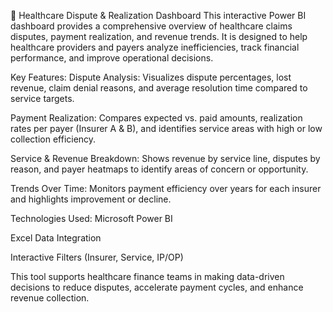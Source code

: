 
🏥 Healthcare Dispute & Realization Dashboard
This interactive Power BI dashboard provides a comprehensive overview of healthcare claims disputes, payment realization, and revenue trends. It is designed to help healthcare providers and payers analyze inefficiencies, track financial performance, and improve operational decisions.

Key Features:
Dispute Analysis: Visualizes dispute percentages, lost revenue, claim denial reasons, and average resolution time compared to service targets.

Payment Realization: Compares expected vs. paid amounts, realization rates per payer (Insurer A & B), and identifies service areas with high or low collection efficiency.

Service & Revenue Breakdown: Shows revenue by service line, disputes by reason, and payer heatmaps to identify areas of concern or opportunity.

Trends Over Time: Monitors payment efficiency over years for each insurer and highlights improvement or decline.

Technologies Used:
Microsoft Power BI

Excel Data Integration

Interactive Filters (Insurer, Service, IP/OP)

This tool supports healthcare finance teams in making data-driven decisions to reduce disputes, accelerate payment cycles, and enhance revenue collection.
